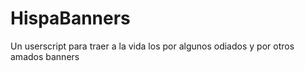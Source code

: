 # HispaBanners
Un userscript para traer a la vida los por algunos odiados y por otros amados banners
